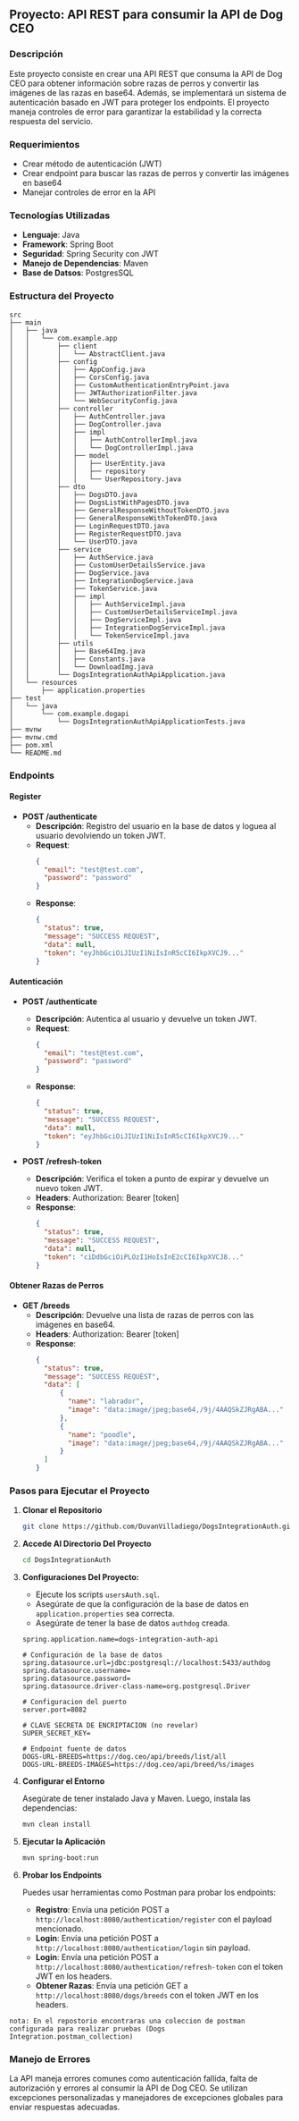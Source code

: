 ## Proyecto: API REST para consumir la API de Dog CEO

### Descripción

Este proyecto consiste en crear una API REST que consuma la API de Dog CEO para obtener información sobre razas de perros y convertir las imágenes de las razas en base64. Además, se implementará un sistema de autenticación basado en JWT para proteger los endpoints. El proyecto maneja controles de error para garantizar la estabilidad y la correcta respuesta del servicio.

### Requerimientos

- Crear método de autenticación (JWT)
- Crear endpoint para buscar las razas de perros y convertir las imágenes en base64
- Manejar controles de error en la API

### Tecnologías Utilizadas

- **Lenguaje**: Java
- **Framework**: Spring Boot
- **Seguridad**: Spring Security con JWT
- **Manejo de Dependencias**: Maven
- **Base de Datsos**: PostgresSQL

### Estructura del Proyecto

```
src
├── main
│   ├── java
│   │   └── com.example.app
│   │       ├── client
│   │       │   └── AbstractClient.java
│   │       ├── config
│   │       │   ├── AppConfig.java
│   │       │   ├── CorsConfig.java
│   │       │   ├── CustomAuthenticationEntryPoint.java
│   │       │   ├── JWTAuthorizationFilter.java
│   │       │   └── WebSecurityConfig.java
│   │       ├── controller
│   │       │   ├── AuthController.java
│   │       │   ├── DogController.java
│   │       │   ├── impl
│   │       │   │   ├── AuthControllerImpl.java
│   │       │   │   └── DogControllerImpl.java
│   │       │   ├── model
│   │       │   │   ├── UserEntity.java
│   │       │   │   ├── repository
│   │       │   │   └── UserRepository.java
│   │       ├── dto
│   │       │   ├── DogsDTO.java
│   │       │   ├── DogsListWithPagesDTO.java
│   │       │   ├── GeneralResponseWithoutTokenDTO.java
│   │       │   ├── GeneralResponseWithTokenDTO.java
│   │       │   ├── LoginRequestDTO.java
│   │       │   ├── RegisterRequestDTO.java
│   │       │   └── UserDTO.java
│   │       ├── service
│   │       │   ├── AuthService.java
│   │       │   ├── CustomUserDetailsService.java
│   │       │   ├── DogService.java
│   │       │   ├── IntegrationDogService.java
│   │       │   ├── TokenService.java
│   │       │   ├── impl
│   │       │   │   ├── AuthServiceImpl.java
│   │       │   │   ├── CustomUserDetailsServiceImpl.java
│   │       │   │   ├── DogServiceImpl.java
│   │       │   │   ├── IntegrationDogServiceImpl.java
│   │       │   │   └── TokenServiceImpl.java
│   │       ├── utils
│   │       │   ├── Base64Img.java
│   │       │   ├── Constants.java
│   │       │   └── DownloadImg.java
│   │  	    └── DogsIntegrationAuthApiApplication.java
│   └── resources
│       ├── application.properties
├── test
│   └── java
│       └── com.example.dogapi
│           └── DogsIntegrationAuthApiApplicationTests.java
├── mvnw
├── mvnw.cmd
├── pom.xml
└── README.md
```

### Endpoints

#### Register

- **POST /authenticate**
  - **Descripción**: Registro del usuario en la base de datos y loguea al usuario devolviendo un token JWT.
  - **Request**: 
    ```json
    {
      "email": "test@test.com",
      "password": "password"
    }
    ```
  - **Response**:
    ```json
    {
      "status": true,
      "message": "SUCCESS REQUEST",
      "data": null,
      "token": "eyJhbGciOiJIUzI1NiIsInR5cCI6IkpXVCJ9..."
    }
    ```
#### Autenticación

- **POST /authenticate**
  - **Descripción**: Autentica al usuario y devuelve un token JWT.
  - **Request**: 
    ```json
    {
      "email": "test@test.com",
      "password": "password"
    }
    ```
  - **Response**:
    ```json
    {
      "status": true,
      "message": "SUCCESS REQUEST",
      "data": null,
      "token": "eyJhbGciOiJIUzI1NiIsInR5cCI6IkpXVCJ9..."
    }
    ```

- **POST /refresh-token**
  - **Descripción**: Verifica el token a punto de expirar y devuelve un nuevo token JWT.
  - **Headers**: Authorization: Bearer [token]
  - **Response**:
    ```json
    {
      "status": true,
      "message": "SUCCESS REQUEST",
      "data": null,
      "token": "ciDdbGciOiPLOzI1HoIsInE2cCI6IkpXVCJ8..."
    }
    ```

#### Obtener Razas de Perros

- **GET /breeds**
  - **Descripción**: Devuelve una lista de razas de perros con las imágenes en base64.
  - **Headers**: Authorization: Bearer [token]
  - **Response**:
    ```json
    {
      "status": true,
      "message": "SUCCESS REQUEST",
      "data": [
          {
            "name": "labrador",
            "image": "data:image/jpeg;base64,/9j/4AAQSkZJRgABA..."
          },
          {
            "name": "poodle",
            "image": "data:image/jpeg;base64,/9j/4AAQSkZJRgABA..."
          }
      ]
    }
    ```

### Pasos para Ejecutar el Proyecto

1. **Clonar el Repositorio**

   ```bash
   git clone https://github.com/DuvanVilladiego/DogsIntegrationAuth.git
   ```

2. **Accede Al Directorio Del Proyecto**

   ```bash
   cd DogsIntegrationAuth
   ```

3. **Configuraciones Del Proyecto:**
	  
   	- Ejecute los scripts `usersAuth.sql`.
	- Asegúrate de que la configuración de la base de datos en `application.properties` sea correcta.
	- Asegúrate de tener la base de datos `authdog` creada.

     
    ```properties
	spring.application.name=dogs-integration-auth-api
	
	# Configuración de la base de datos
	spring.datasource.url=jdbc:postgresql://localhost:5433/authdog
	spring.datasource.username=
	spring.datasource.password=
	spring.datasource.driver-class-name=org.postgresql.Driver
	
	# Configuracion del puerto
	server.port=8082
	
	# CLAVE SECRETA DE ENCRIPTACION (no revelar)
	SUPER_SECRET_KEY=
	
	# Endpoint fuente de datos
	DOGS-URL-BREEDS=https://dog.ceo/api/breeds/list/all
	DOGS-URL-BREEDS-IMAGES=https://dog.ceo/api/breed/%s/images
    ```
    
4. **Configurar el Entorno**

   Asegúrate de tener instalado Java y Maven. Luego, instala las dependencias:

   ```bash
   mvn clean install
   ```

5. **Ejecutar la Aplicación**

   ```bash
   mvn spring-boot:run
   ```

6. **Probar los Endpoints**

   Puedes usar herramientas como Postman para probar los endpoints:

   - **Registro**: Envía una petición POST a `http://localhost:8080/authentication/register` con el payload mencionado.
   - **Login**: Envía una petición POST a `http://localhost:8080/authentication/login` sin payload.
   - **Login**: Envía una petición POST a `http://localhost:8080/authentication/refresh-token` con el token JWT en los headers.
   - **Obtener Razas**: Envía una petición GET a `http://localhost:8080/dogs/breeds` con el token JWT en los headers.
     
  `nota: En el repostorio encontraras una coleccion de postman configurada para realizar pruebas (Dogs Integration.postman_collection)`
### Manejo de Errores

La API maneja errores comunes como autenticación fallida, falta de autorización y errores al consumir la API de Dog CEO. Se utilizan excepciones personalizadas y manejadores de excepciones globales para enviar respuestas adecuadas.
